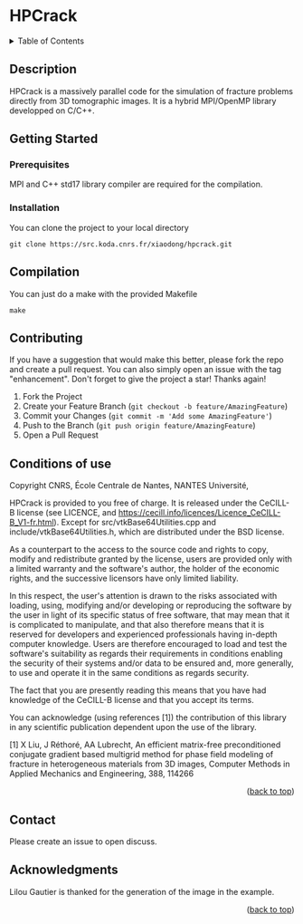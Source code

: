 
<a name="readme-top"></a>

# HPCrack


<!-- TABLE OF CONTENTS -->
<details>
  <summary>Table of Contents</summary>
  <ol>
    <li>
      <a href="#description">Description</a>
    </li>
    <li>
      <a href="#getting-started">Getting Started</a>
      <ul>
        <li><a href="#prerequisites">Prerequisites</a></li>
        <li><a href="#installation">Installation</a></li>
      </ul>
    </li>
    <li><a href="#contributing">Contributing</a></li>
    <li><a href="#conditions-of-use ">Conditions of use </a></li>
    <li><a href="#contact">Contact</a></li>
    <li><a href="#acknowledgments">Acknowledgments</a></li>
  </ol>
</details>


## Description
HPCrack is a massively parallel code for the simulation of fracture problems directly from 3D tomographic images. It is a hybrid MPI/OpenMP library developped on C/C++.


## Getting Started
### Prerequisites
MPI and C++ std17 library compiler are required for the compilation.
### Installation
You can clone the project to your local directory 
```
git clone https://src.koda.cnrs.fr/xiaodong/hpcrack.git
```
## Compilation 
You can just do a make with the provided Makefile
```
make
```

## Contributing
If you have a suggestion that would make this better, please fork the repo and create a pull request. You can also simply open an issue with the tag "enhancement". Don't forget to give the project a star! Thanks again!
1. Fork the Project
2. Create your Feature Branch (`git checkout -b feature/AmazingFeature`)
3. Commit your Changes (`git commit -m 'Add some AmazingFeature'`)
4. Push to the Branch (`git push origin feature/AmazingFeature`)
5. Open a Pull Request


## Conditions of use 
Copyright CNRS, École Centrale de Nantes, NANTES Université,

HPCrack is provided to you free of charge. It is released under the CeCILL-B license (see LICENCE, and https://cecill.info/licences/Licence_CeCILL-B_V1-fr.html). Except for src/vtkBase64Utilities.cpp and include/vtkBase64Utilities.h, which are distributed under the BSD license.

As a counterpart to the access to the source code and rights to copy, modify and redistribute granted by the license, users are provided only
with a limited warranty and the software's author, the holder of the economic rights, and the successive licensors have only limited
liability. 

In this respect, the user's attention is drawn to the risks associated with loading, using, modifying and/or developing or reproducing the
software by the user in light of its specific status of free software, that may mean that it is complicated to manipulate, and that also
therefore means that it is reserved for developers and experienced professionals having in-depth computer knowledge. Users are therefore
encouraged to load and test the software's suitability as regards their requirements in conditions enabling the security of their systems and/or 
data to be ensured and, more generally, to use and operate it in the same conditions as regards security. 

The fact that you are presently reading this means that you have had knowledge of the CeCILL-B license and that you accept its terms.

You can acknowledge (using references [1]) the contribution of this library in any scientific publication dependent upon the use of the library.

[1] X Liu, J Réthoré, AA Lubrecht, An efficient matrix-free preconditioned conjugate gradient based multigrid method for phase field modeling of fracture in heterogeneous materials from 3D images, Computer Methods in Applied Mechanics and Engineering, 388, 114266

<p align="right">(<a href="#readme-top">back to top</a>)</p>

## Contact
Please create an issue to open discuss. 
## Acknowledgments
Lilou Gautier is thanked for the generation of the image in the example. 
<p align="right">(<a href="#readme-top">back to top</a>)</p>

